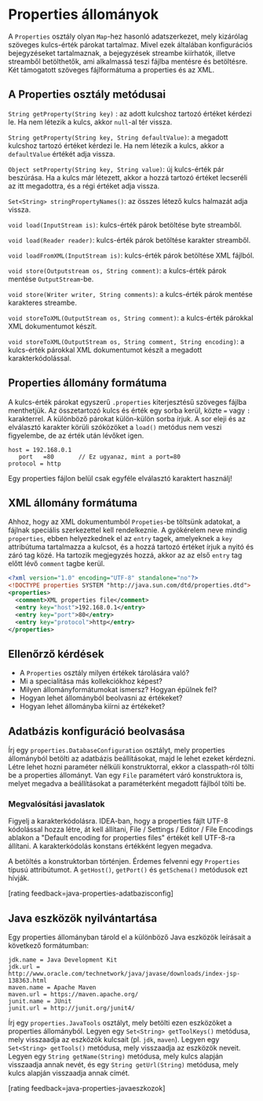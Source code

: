 # Properties állományok

A `Properties` osztály olyan `Map`-hez hasonló adatszerkezet, mely kizárólag szöveges kulcs-érték párokat tartalmaz. Mivel ezek általában konfigurációs bejegyzéseket tartalmaznak, a bejegyzések streambe kiírhatók, illetve streamből betölthetők, ami alkalmassá teszi fájlba mentésre és betöltésre. Két támogatott szöveges fájlformátuma a properties és az XML.

## A Properties osztály metódusai

`String getProperty(String key)` : az adott kulcshoz tartozó értéket kérdezi le. Ha nem létezik a kulcs, akkor `null`-al tér vissza.

`String getProperty(String key, String defaultValue)`: a megadott kulcshoz tartozó értéket kérdezi le. Ha nem létezik a kulcs, akkor a `defaultValue` értékét adja vissza.

`Object setProperty(String key, String value)`: új kulcs-érték pár beszúrása. Ha a kulcs már létezett, akkor a hozzá tartozó értéket lecseréli az itt megadottra, és a régi értéket adja vissza.

`Set<String> stringPropertyNames()`: az összes létező kulcs halmazát adja vissza.

`void load(InputStream is)`: kulcs-érték párok betöltése byte streamből.

`void load(Reader reader)`: kulcs-érték párok betöltése karakter streamből.

`void loadFromXML(InputStream is)`: kulcs-érték párok betöltése XML fájlból.

`void store(Outputstream os, String comment)`:  a kulcs-érték párok mentése `OutputStream`-be.

`void store(Writer writer, String comments)`: a kulcs-érték párok mentése karakteres streambe.

`void storeToXML(OutputStream os, String comment)`: a kulcs-érték párokkal XML dokumentumot készít.

`void storeToXML(OutputStream os, String comment, String encoding)`: a kulcs-érték párokkal XML dokumentumot készít a megadott karakterkódolással.

## Properties állomány formátuma

A kulcs-érték párokat egyszerű `.properties` kiterjesztésű szöveges fájlba menthetjük. Az összetartozó kulcs és érték egy sorba kerül, közte `=` vagy `:` karakterrel. A különböző párokat külön-külön sorba írjuk. A sor eleji és az elválasztó karakter körüli szóközöket a `load()` metódus nem veszi figyelembe, de az érték után lévőket igen.

```properties
host = 192.168.0.1
   port   =80		// Ez ugyanaz, mint a port=80
protocol = http
```

Egy properties fájlon belül csak egyféle elválasztó karaktert használj!

## XML állomány formátuma

Ahhoz, hogy az XML dokumentumból `Propeties`-be töltsünk adatokat, a fájlnak speciális szerkezettel kell rendelkeznie. A gyökérelem neve mindig `properties`, ebben helyezkednek el az `entry` tagek, amelyeknek a `key` attribútuma tartalmazza a kulcsot, és a hozzá tartozó értéket írjuk a nyitó és záró tag közé. Ha tartozik megjegyzés hozzá, akkor az az első `entry` tag előtt lévő `comment` tagbe kerül.

```xml
<?xml version="1.0" encoding="UTF-8" standalone="no"?>
<!DOCTYPE properties SYSTEM "http://java.sun.com/dtd/properties.dtd">
<properties>
  <comment>XML properties file</comment>
  <entry key="host">192.168.0.1</entry>
  <entry key="port">80</entry>
  <entry key="protocol">http</entry>
</properties>
```

## Ellenőrző kérdések

* A `Properties` osztály milyen értékek tárolására való?
* Mi a specialitása más kollekciókhoz képest?
* Milyen állományformátumokat ismersz? Hogyan épülnek fel?
* Hogyan lehet állományból beolvasni az értékeket?
* Hogyan lehet állományba kiírni az értékeket?

## Adatbázis konfiguráció beolvasása

Írj egy `properties.DatabaseConfiguration` osztályt, mely properties állományból betölti az adatbázis beállításokat, majd le lehet ezeket kérdezni. Létre lehet hozni paraméter nélküli konstruktorral, ekkor a classpath-ról tölti be a properties állományt. Van egy `File` paramétert váró konstruktora is, melyet megadva a beállításokat a paraméterként megadott fájlból tölti be.

### Megvalósítási javaslatok

Figyelj a karakterkódolásra. IDEA-ban, hogy a properties fájlt UTF-8 kódolással hozza létre, át kell állítani,
File / Settings / Editor / File Encodings ablakon a "Default encoding for properties files" értékét kell UTF-8-ra állítani. A karakterkódolás konstans értékként legyen megadva.

A betöltés a konstruktorban történjen. Érdemes felvenni egy `Properties` típusú attribútumot. A `getHost()`, `getPort()` és
`getSchema()` metódusok ezt hívják.

 [rating feedback=java-properties-adatbazisconfig]

## Java eszközök nyilvántartása

Egy properties állományban tárold el a különböző Java eszközök leírásait a következő formátumban:

```
jdk.name = Java Development Kit
jdk.url = http://www.oracle.com/technetwork/java/javase/downloads/index-jsp-138363.html
maven.name = Apache Maven
maven.url = https://maven.apache.org/
junit.name = JUnit
junit.url = http://junit.org/junit4/
```

Írj egy `properties.JavaTools` osztályt, mely betölti ezen eszközöket a properties állományból.
Legyen egy `Set<String> getToolKeys()` metódusa, mely visszaadja az eszközök kulcsait (pl. `jdk`, `maven`).
Legyen egy `Set<String> getTools()` metódusa, mely visszaadja az eszközök neveit.
Legyen egy `String getName(String)` metódusa, mely kulcs alapján visszaadja annak nevét, és
 egy `String getUrl(String)` metódusa, mely kulcs alapján visszaadja annak címét.
 
[rating feedback=java-properties-javaeszkozok]
